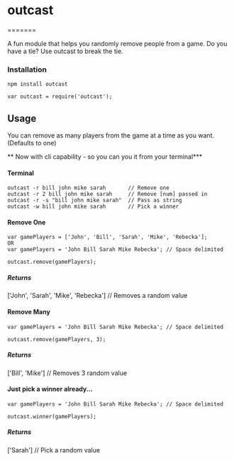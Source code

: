 # outcast
=======

A fun module that helps you randomly remove people from a game.
Do you have a tie?  Use outcast to break the tie.

### Installation

```
npm install outcast
```

```
var outcast = require('outcast');
```

## Usage
You can remove as many players from the game at a time as you want. (Defaults to one)

** Now with cli capability - so you can you it from your terminal***

#### Terminal

```
outcast -r bill john mike sarah       // Remove one
outcast -r 2 bill john mike sarah     // Remove [num] passed in
outcast -r -s "bill john mike sarah"  // Pass as string
outcast -w bill john mike sarah       // Pick a winner
```

#### Remove One
```
var gamePlayers = ['John', 'Bill', 'Sarah', 'Mike', 'Rebecka'];
OR
var gamePlayers = 'John Bill Sarah Mike Rebecka'; // Space delimited

outcast.remove(gamePlayers);
```

##### Returns
['John', 'Sarah', 'Mike', 'Rebecka']  // Removes a random value

#### Remove Many

```
var gamePlayers = 'John Bill Sarah Mike Rebecka'; // Space delimited

outcast.remove(gamePlayers, 3);
```

##### Returns
['Bill', 'Mike']  // Removes 3 random value

#### Just pick a winner already...

```
var gamePlayers = 'John Bill Sarah Mike Rebecka'; // Space delimited

outcast.winner(gamePlayers);
```

##### Returns
['Sarah']  // Pick a random value


